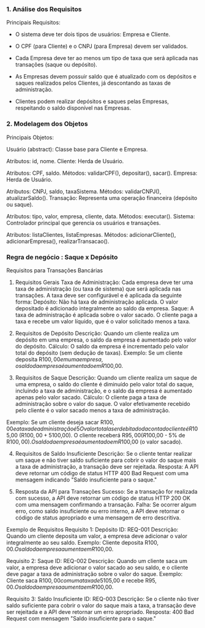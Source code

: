 ### 1. Análise dos Requisitos
Principais Requisitos:

- O sistema deve ter dois tipos de usuários: Empresa e Cliente.<p>
- O CPF (para Cliente) e o CNPJ (para Empresa) devem ser validados.<p>
- Cada Empresa deve ter ao menos um tipo de taxa que será aplicada nas transações (saque ou depósito).<p>
- As Empresas devem possuir saldo que é atualizado com os depósitos e saques realizados pelos Clientes, já descontando as taxas de administração.<p>
- Clientes podem realizar depósitos e saques pelas Empresas, respeitando o saldo disponível nas Empresas.

### 2. Modelagem dos Objetos
Principais Objetos:

Usuário (abstract): Classe base para Cliente e Empresa.

Atributos: id, nome.
Cliente: Herda de Usuário.

Atributos: CPF, saldo.
Métodos: validarCPF(), depositar(), sacar().
Empresa: Herda de Usuário.

Atributos: CNPJ, saldo, taxaSistema.
Métodos: validarCNPJ(), atualizarSaldo().
Transação: Representa uma operação financeira (depósito ou saque).

Atributos: tipo, valor, empresa, cliente, data.
Métodos: executar().
Sistema: Controlador principal que gerencia os usuários e transações.

Atributos: listaClientes, listaEmpresas.
Métodos: adicionarCliente(), adicionarEmpresa(), realizarTransacao().


### Regra de negócio : Saque x Depósito

Requisitos para Transações Bancárias
1. Requisitos Gerais
Taxa de Administração: Cada empresa deve ter uma taxa de administração (ou taxa de sistema) que será aplicada nas transações. A taxa deve ser configurável e é aplicada da seguinte forma:
Depósito: Não há taxa de administração aplicada. O valor depositado é adicionado integralmente ao saldo da empresa.
Saque: A taxa de administração é aplicada sobre o valor sacado. O cliente paga a taxa e recebe um valor líquido, que é o valor solicitado menos a taxa.

2. Requisitos de Depósito
Descrição: Quando um cliente realiza um depósito em uma empresa, o saldo da empresa é aumentado pelo valor do depósito.
Cálculo: O saldo da empresa é incrementado pelo valor total do depósito (sem dedução de taxas).
Exemplo: Se um cliente deposita R$100,00 em uma empresa, o saldo da empresa é aumentado em R$100,00.

3. Requisitos de Saque
Descrição: Quando um cliente realiza um saque de uma empresa, o saldo do cliente é diminuído pelo valor total do saque, incluindo a taxa de administração, e o saldo da empresa é aumentado apenas pelo valor sacado.
Cálculo: O cliente paga a taxa de administração sobre o valor do saque. O valor efetivamente recebido pelo cliente é o valor sacado menos a taxa de administração.

Exemplo: Se um cliente deseja sacar R$100,00 e a taxa de administração é 5%:
O valor total a ser debitado da conta do cliente é R$105,00 (R$100,00 + 5% de R$100,00).
O cliente receberá R$95,00 (R$100,00 - 5% de R$100,00).
O saldo da empresa é aumentado em R$100,00 (o valor sacado).

4. Requisitos de Saldo Insuficiente
Descrição: Se o cliente tentar realizar um saque e não tiver saldo suficiente para cobrir o valor do saque mais a taxa de administração, a transação deve ser rejeitada.
Resposta: A API deve retornar um código de status HTTP 400 Bad Request com uma mensagem indicando "Saldo insuficiente para o saque."

5. Resposta da API para Transações
Sucesso: Se a transação for realizada com sucesso, a API deve retornar um código de status HTTP 200 OK com uma mensagem confirmando a transação.
Falha: Se ocorrer algum erro, como saldo insuficiente ou erro interno, a API deve retornar o código de status apropriado e uma mensagem de erro descritiva.

Exemplo de Requisitos
Requisito 1: Depósito
ID: REQ-001
Descrição: Quando um cliente deposita um valor, a empresa deve adicionar o valor integralmente ao seu saldo.
Exemplo: Cliente deposita R$100,00. O saldo da empresa aumenta em R$100,00.

Requisito 2: Saque
ID: REQ-002
Descrição: Quando um cliente saca um valor, a empresa deve adicionar o valor sacado ao seu saldo, e o cliente deve pagar a taxa de administração sobre o valor do saque.
Exemplo: Cliente saca R$100,00 com uma taxa de 5%. O cliente paga R$105,00 e recebe R$95,00. O saldo da empresa aumenta em R$100,00.

Requisito 3: Saldo Insuficiente
ID: REQ-003
Descrição: Se o cliente não tiver saldo suficiente para cobrir o valor do saque mais a taxa, a transação deve ser rejeitada e a API deve retornar um erro apropriado.
Resposta: 400 Bad Request com mensagem "Saldo insuficiente para o saque."

